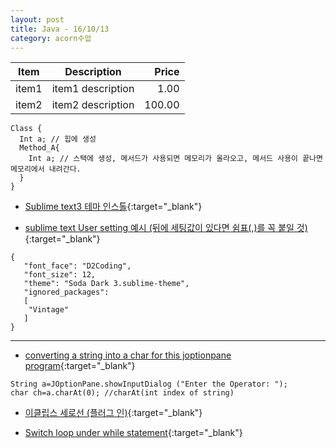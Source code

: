 ```yaml
---
layout: post
title: Java - 16/10/13
category: acorn수업
---
```


| Item | Description | Price |
| --- | --- | ---: |
| item1 | item1 description | 1.00 |
| item2 | item2 description | 100.00 |

```
Class {
  Int a; // 힙에 생성 
  Method_A{ 
    Int a; // 스택에 생성, 메서드가 사용되면 메모리가 올라오고, 메서드 사용이 끝나면 메모리에서 내려간다. 
  } 
} 
```

- [Sublime text3 테마 인스톨](http://buymeasoda.github.io/soda-theme/){:target="_blank"}
 
- [sublime text User setting 예시 (뒤에 세팅값이 있다면 쉼표(,)를 꼭 붙일 것)](http://superuser.com/questions/968475/how-to-install-a-sublime-text-3-theme){:target="_blank"}
```
{ 
   "font_face": "D2Coding", 
   "font_size": 12, 
   "theme": "Soda Dark 3.sublime-theme", 
   "ignored_packages": 
   [ 
    "Vintage" 
   ]
} 
```

--- 

- [converting a string into a char for this joptionpane program](http://stackoverflow.com/questions/19415026/converting-a-string-into-a-char-for-this-joptionpane-program){:target="_blank"}
```
String a=JOptionPane.showInputDialog ("Enter the Operator: "); 
char ch=a.charAt(0); //charAt(int index of string) 
```
 
- [이클립스 세로선 (플러그 인)](http://mibrahim.com/eclipse-vertical-scope-lines/){:target="_blank"}
 
- [Switch loop under while statement](http://stackoverflow.com/questions/22823395/java-how-can-i-break-a-while-loop-under-a-switch-statement){:target="_blank"}
